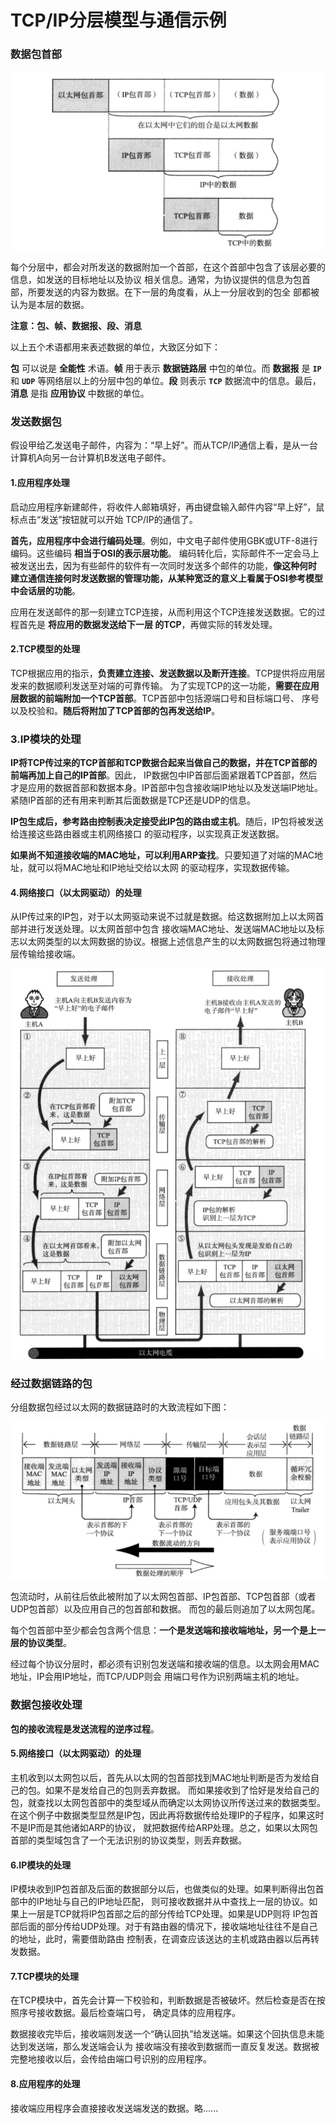 TCP/IP分层模型与通信示例
==================================================================
### 数据包首部

![数据包首部](img/数据包首部.png)

每个分层中，都会对所发送的数据附加一个首部，在这个首部中包含了该层必要的信息，如发送的目标地址以及协议
相关信息。通常，为协议提供的信息为包首部，所要发送的内容为数据。在下一层的角度看，从上一分层收到的包全
部都被认为是本层的数据。

**注意：包、帧、数据报、段、消息**

以上五个术语都用来表述数据的单位，大致区分如下：

**包** 可以说是 **全能性** 术语。**帧** 用于表示 **数据链路层** 中包的单位。而 **数据报** 是 **`IP`**
和 **`UDP`** 等网络层以上的分层中包的单位。**段** 则表示 **`TCP`** 数据流中的信息。最后，
**消息** 是指 **应用协议** 中数据的单位。

### 发送数据包
假设甲给乙发送电子邮件，内容为：“早上好”。而从TCP/IP通信上看，是从一台计算机A向另一台计算机B发送电子邮件。

#### 1.应用程序处理
启动应用程序新建邮件，将收件人邮箱填好，再由键盘输入邮件内容“早上好”，鼠标点击“发送”按钮就可以开始
TCP/IP的通信了。

**首先，应用程序中会进行编码处理**。例如，中文电子邮件使用GBK或UTF-8进行编码。这些编码 **相当于OSI的表示层功能**。
编码转化后，实际邮件不一定会马上被发送出去，因为有些邮件的软件有一次同时发送多个邮件的功能，**像这种何时
建立通信连接何时发送数据的管理功能，从某种宽泛的意义上看属于OSI参考模型中会话层的功能**。

应用在发送邮件的那一刻建立TCP连接，从而利用这个TCP连接发送数据。它的过程首先是 **将应用的数据发送给下一层
的TCP**，再做实际的转发处理。

#### 2.TCP模型的处理
TCP根据应用的指示，**负责建立连接、发送数据以及断开连接**。TCP提供将应用层发来的数据顺利发送至对端的可靠传输。
为了实现TCP的这一功能，**需要在应用层数据的前端附加一个TCP首部**。TCP首部中包括源端口号和目标端口号、
序号以及校验和。**随后将附加了TCP首部的包再发送给IP**。

### 3.IP模块的处理
**IP将TCP传过来的TCP首部和TCP数据合起来当做自己的数据，并在TCP首部的前端再加上自己的IP首部**。因此，
IP数据包中IP首部后面紧跟着TCP首部，然后才是应用的数据首部和数据本身。IP首部中包含接收端IP地址以及发送端IP地址。
紧随IP首部的还有用来判断其后面数据是TCP还是UDP的信息。

**IP包生成后，参考路由控制表决定接受此IP包的路由或主机**。随后，IP包将被发送给连接这些路由器或主机网络接口
的驱动程序，以实现真正发送数据。

**如果尚不知道接收端的MAC地址，可以利用ARP查找**。只要知道了对端的MAC地址，就可以将MAC地址和IP地址交给以太网
的驱动程序，实现数据传输。

#### 4.网络接口（以太网驱动）的处理
从IP传过来的IP包，对于以太网驱动来说不过就是数据。给这数据附加上以太网首部并进行发送处理。以太网首部中包含
接收端MAC地址、发送端MAC地址以及标志以太网类型的以太网数据的协议。根据上述信息产生的以太网数据包将通过物理
层传输给接收端。

![发送邮件的过程](img/发送邮件的过程.png)

### 经过数据链路的包
分组数据包经过以太网的数据链路时的大致流程如下图：

![分层中包的结构](img/分层中包的结构.png)

包流动时，从前往后依此被附加了以太网包首部、IP包首部、TCP包首部（或者UDP包首部）以及应用自己的包首部和数据。
而包的最后则追加了以太网包尾。

每个包首部中至少都会包含两个信息：**一个是发送端和接收端地址，另一个是上一层的协议类型**。

经过每个协议分层时，都必须有识别包发送端和接收端的信息。以太网会用MAC地址，IP会用IP地址，而TCP/UDP则会
用端口号作为识别两端主机的地址。

### 数据包接收处理
**包的接收流程是发送流程的逆序过程**。

#### 5.网络接口（以太网驱动）的处理
主机收到以太网包以后，首先从以太网的包首部找到MAC地址判断是否为发给自己的包。如果不是发给自己的包则丢弃数据。
而如果接收到了恰好是发给自己的包，就查找以太网包首部中的类型域从而确定以太网协议所传送过来的数据类型。
在这个例子中数据类型显然是IP包，因此再将数据传给处理IP的子程序，如果这时不是IP而是其他诸如ARP的协议，
就把数据传给ARP处理。总之，如果以太网包首部的类型域包含了一个无法识别的协议类型，则丢弃数据。

#### 6.IP模块的处理
IP模块收到IP包首部及后面的数据部分以后，也做类似的处理。如果判断得出包首部中的IP地址与自己的IP地址匹配，
则可接收数据并从中查找上一层的协议。如果上一层是TCP就将IP包首部之后的部分传给TCP处理。如果是UDP则将
IP包首部后面的部分传给UDP处理。对于有路由器的情况下，接收端地址往往不是自己的地址，此时，需要借助路由
控制表，在调查应该送达的主机或路由器以后再转发数据。

#### 7.TCP模块的处理
在TCP模块中，首先会计算一下校验和，判断数据是否被破坏。然后检查是否在按照序号接收数据。最后检查端口号，
确定具体的应用程序。

数据接收完毕后，接收端则发送一个“确认回执”给发送端。如果这个回执信息未能达到发送端，那么发送端会认为
接收端没有接收到数据而一直反复发送。数据被完整地接收以后，会传给由端口号识别的应用程序。

#### 8.应用程序的处理
接收端应用程序会直接接收发送端发送的数据。略......
